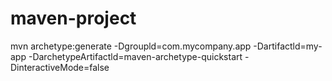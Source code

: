 # maven-project
mvn archetype:generate -Dgroupld=com.mycompany.app -Dartifactld=my-app -DarchetypeArtifactld=maven-archetype-quickstart -DinteractiveMode=false
